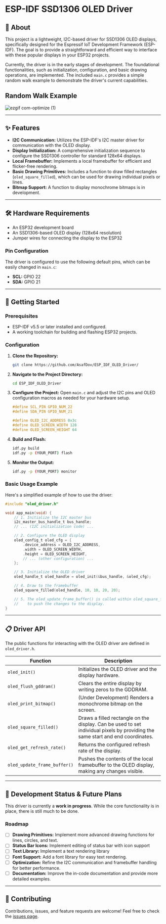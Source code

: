 # ESP-IDF SSD1306 OLED Driver

## 📖 About

This project is a lightweight, I2C-based driver for SSD1306 OLED displays, specifically designed for the Espressif IoT Development Framework (ESP-IDF). The goal is to provide a straightforward and efficient way to interface with these popular displays in your ESP32 projects.

Currently, the driver is in the early stages of development. The foundational functionalities, such as initialization, configuration, and basic drawing operations, are implemented. The included `main.c` provides a simple random walk example to demonstrate the driver's current capabilities.

## Random Walk Example
![ezgif com-optimize (1)](https://github.com/user-attachments/assets/4bd85a07-feb8-43f4-b65d-c78f8a4fa3af)

-----

## ✨ Features

  * **I2C Communication:** Utilizes the ESP-IDF's I2C master driver for communication with the OLED display.
  * **Display Initialization:** A comprehensive initialization sequence to configure the SSD1306 controller for standard 128x64 displays.
  * **Local Framebuffer:** Implements a local framebuffer for efficient and flicker-free rendering.
  * **Basic Drawing Primitives:** Includes a function to draw filled rectangles (`oled_square_filled`), which can be used for drawing individual pixels or lines.
  * **Bitmap Support:** A function to display monochrome bitmaps is in development.

-----

## 🛠️ Hardware Requirements

  * An ESP32 development board
  * An SSD1306-based OLED display (128x64 resolution)
  * Jumper wires for connecting the display to the ESP32

### Pin Configuration

The driver is configured to use the following default pins, which can be easily changed in `main.c`:

  * **SCL:** GPIO 22
  * **SDA:** GPIO 21

-----

## 🚀 Getting Started

### Prerequisites

  * ESP-IDF v5.5 or later installed and configured.
  * A working toolchain for building and flashing ESP32 projects.

### Configuration

1.  **Clone the Repository:**
    ```bash
    git clone https://github.com/AsafDov/ESP_IDF_OLED_Driver/
    ```
2.  **Navigate to the Project Directory:**
    ```bash
    cd ESP_IDF_OLED_Driver
    ```
3.  **Configure the Project:**
    Open `main.c` and adjust the I2C pins and OLED configuration macros as needed for your hardware setup.
    ```c
    #define SCL_PIN GPIO_NUM_22
    #define SDA_PIN GPIO_NUM_21

    #define OLED_I2C_ADDRESS 0x3c
    #define OLED_SCREEN_WIDTH 128
    #define OLED_SCREEN_HEIGHT 64
    ```
4.  **Build and Flash:**
    ```bash
    idf.py build
    idf.py -p (YOUR_PORT) flash
    ```
5.  **Monitor the Output:**
    ```bash
    idf.py -p (YOUR_PORT) monitor
    ```

### Basic Usage Example

Here's a simplified example of how to use the driver:

```c
#include "oled_driver.h"

void app_main(void) {
    // 1. Initialize the I2C master bus
    i2c_master_bus_handle_t bus_handle;
    // ... (I2C initialization code) ...

    // 2. Configure the OLED display
    oled_config_t oled_cfg = {
        .device_address = OLED_I2C_ADDRESS,
        .width = OLED_SCREEN_WIDTH,
        .height = OLED_SCREEN_HEIGHT,
        // ... (other configuration) ...
    };

    // 3. Initialize the OLED driver
    oled_handle_t oled_handle = oled_init(&bus_handle, &oled_cfg);

    // 4. Draw to the framebuffer
    oled_square_filled(oled_handle, 10, 10, 20, 20);

    // 5. The oled_update_frame_buffer() is called within oled_square_filled()
    //    to push the changes to the display.
}
```

-----

## 📋 Driver API

The public functions for interacting with the OLED driver are defined in `oled_driver.h`.

| Function                       | Description                                                                                                                              |
| ------------------------------ | ---------------------------------------------------------------------------------------------------------------------------------------- |
| `oled_init()`                  | Initializes the OLED driver and the display hardware.                                                                                    |
| `oled_flush_gddram()`          | Clears the entire display by writing zeros to the GDDRAM.                                                                                |
| `oled_print_bitmap()`          | (Under Development) Renders a monochrome bitmap on the screen.                                                                           |
| `oled_square_filled()`         | Draws a filled rectangle on the display. Can be used to set individual pixels by providing the same start and end coordinates.             |
| `oled_get_refresh_rate()`      | Returns the configured refresh rate of the display.                                                                                      |
| `oled_update_frame_buffer()`   | Pushes the contents of the local framebuffer to the OLED display, making any changes visible.                                             |

-----

## 🚧 Development Status & Future Plans

This driver is currently a **work in progress**. While the core functionality is in place, there is still much to be done.

### Roadmap

  * [ ] **Drawing Primitives:** Implement more advanced drawing functions for lines, circles, and text.
  * [ ] **Status Bar Icons:** Implement editing of status bar with icon support
  * [ ] **Text Library:** Implement a text rendering library
  * [ ] **Font Support:** Add a font library for easy text rendering.
  * [ ] **Optimization:** Refine the I2C communication and framebuffer handling for better performance.
  * [ ] **Documentation:** Improve the in-code documentation and provide more detailed examples.

-----

## 🤝 Contributing

Contributions, issues, and feature requests are welcome\! Feel free to check the [issues page](https://www.google.com/search?q=https://github.com/your-username/your-repository/issues).
